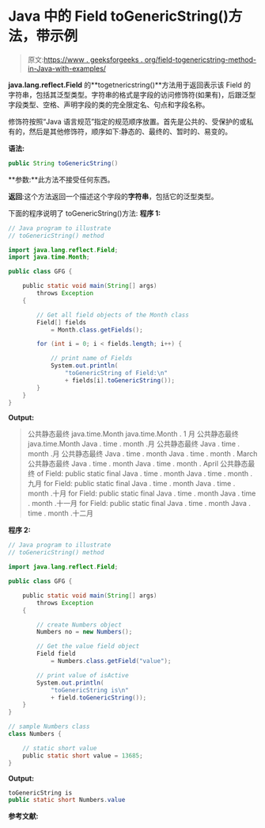# Java 中的 Field toGenericString()方法，带示例

> 原文:[https://www . geeksforgeeks . org/field-togenericstring-method-in-Java-with-examples/](https://www.geeksforgeeks.org/field-togenericstring-method-in-java-with-examples/)

**java.lang.reflect.Field** 的**togetnericstring()**方法用于返回表示该 Field 的字符串，包括其泛型类型。字符串的格式是字段的访问修饰符(如果有)，后跟泛型字段类型、空格、声明字段的类的完全限定名、句点和字段名称。

修饰符按照“Java 语言规范”指定的规范顺序放置。首先是公共的、受保护的或私有的，然后是其他修饰符，顺序如下:静态的、最终的、暂时的、易变的。

**语法:**

```java
public String toGenericString()

```

**参数:**此方法不接受任何东西。

**返回**:这个方法返回一个描述这个字段的**字符串**，包括它的泛型类型。

下面的程序说明了 toGenericString()方法:
**程序 1:**

```java
// Java program to illustrate
// toGenericString() method

import java.lang.reflect.Field;
import java.time.Month;

public class GFG {

    public static void main(String[] args)
        throws Exception
    {

        // Get all field objects of the Month class
        Field[] fields
            = Month.class.getFields();

        for (int i = 0; i < fields.length; i++) {

            // print name of Fields
            System.out.println(
                "toGenericString of Field:\n"
                + fields[i].toGenericString());
        }
    }
}
```

**Output:**

> 公共静态最终 java.time.Month java.time.Month . 1 月
> 公共静态最终 java.time.Month Java . time . month .月
> 公共静态最终 Java . time . month .月
> 公共静态最终 Java . time . month Java . time . month . March
> 公共静态最终 Java . time . month Java . time . month . April
> 公共静态最终 of Field:
> public static final Java . time . month Java . time . month .九月
> for Field:
> public static final Java . time . month Java . time . month .十月
> for Field:
> public static final Java . time . month Java . time . month .十一月
> for Field:
> public static final Java . time . month Java . time . month .十二月

**程序 2:**

```java
// Java program to illustrate
// toGenericString() method

import java.lang.reflect.Field;

public class GFG {

    public static void main(String[] args)
        throws Exception
    {

        // create Numbers object
        Numbers no = new Numbers();

        // Get the value field object
        Field field
            = Numbers.class.getField("value");

        // print value of isActive
        System.out.println(
            "toGenericString is\n"
            + field.toGenericString());
    }
}

// sample Numbers class
class Numbers {

    // static short value
    public static short value = 13685;
}
```

**Output:**

```java
toGenericString is 
public static short Numbers.value

```

**参考文献:**